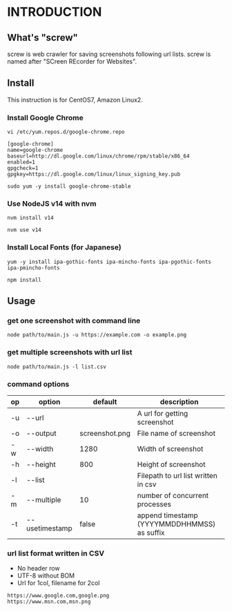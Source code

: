 INTRODUCTION
============

What's "screw"
--------------

 screw is web crawler for saving screenshots following url lists.
 screw is named after "SCreen REcorder for Websites".

Install
-------

 This instruction is for CentOS7, Amazon Linux2. 

### Install Google Chrome

`vi /etc/yum.repos.d/google-chrome.repo `

```
[google-chrome]
name=google-chrome
baseurl=http://dl.google.com/linux/chrome/rpm/stable/x86_64
enabled=1
gpgcheck=1
gpgkey=https://dl.google.com/linux/linux_signing_key.pub
```

`sudo yum -y install google-chrome-stable` 

### Use NodeJS v14 with nvm

`nvm install v14`

`nvm use v14`

### Install Local Fonts (for Japanese)

`yum -y install ipa-gothic-fonts ipa-mincho-fonts ipa-pgothic-fonts ipa-pmincho-fonts` 

`npm install` 


Usage
-----
### get one screenshot with command line
`node path/to/main.js -u https://example.com -o example.png`

### get multiple screenshots with url list
`node path/to/main.js -l list.csv`

### command options

| op | option         | default        | description                                 |
|----|----------------|----------------|---------------------------------------------|
| -u | --url          |                | A url for getting screenshot                |
| -o | --output       | screenshot.png | File name of screenshot                     |
| -w | --width        | 1280           | Width of screenshot                         |
| -h | --height       | 800            | Height of screenshot                        |
| -l | --list         |                | Filepath to url list written in csv         | 
| -m | --multiple     | 10             | number of concurrent processes              |
| -t | --usetimestamp | false          | append timestamp (YYYYMMDDHHMMSS) as suffix |

### url list format written in CSV
* No header row 
* UTF-8 without BOM
* Url for 1col, filename for 2col

```urllist.csv
https://www.google.com,google.png
https://www.msn.com,msn.png
```